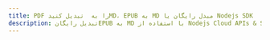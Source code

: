 ---title: PDF را به  تبدیل کنیدMD، EPUB به MD مبدل رایگان یا Nodejs SDKdescription: تبدیل رایگانEPUB به MD با استفاده از Nodejs Cloud APIs & SDK همچنین اسناد PDF را در Cloud ایجاد، ویرایش و رندر کنید.---